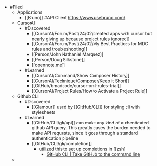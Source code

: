 - #Filed
	- Applications
		- [[Bruno]] #API Client https://www.usebruno.com/
	- CursorAI
		- #Discovered
			- [[CursorAI/Forum/Post/24/02/created apps with cursor but nearly giving up because project rules ignored]]
			- [[CursorAI/Forum/Post/24/02/My Best Practices for MDC rules and troubleshooting]]
			- [[Person/John Nathaniel Marquez]]
			- [[Person/Doug Silkstone]]
			- [[opennote.me]]
		- #Learned
			- [[CursorAI/Command/Show Composer History]]
			- [[CursorAI/Technique/Composer/Keep it Short]]
			- [[GitHub/bmadcode/cursor-xml-rules-trial]]
			- [[CursorAI/Project Rules/How to Activate a Project Rule]]
	- Github CLI
		- #Discovered
			- [[Glamour]] used by [[GitHub/CLI]] for styling cli with stylesheets
		- #Learned
			- [[GitHub/CLI/gh/api]] can make any kind of authenticated github API query. This greatly eases the burden needed to make API requests, since it goes through a standard authentication pipeline
			- [[GitHub/CLI/gh/completion]]
				- utilized this to set up completions in [[zsh]]
					- [GitHub CLI | Take GitHub to the command line](https://cli.github.com/manual/gh_completion)
	-